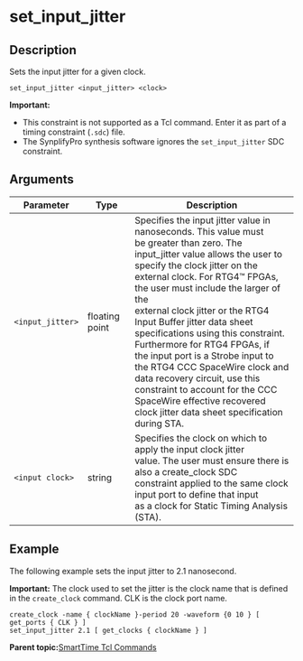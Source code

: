 # set\_input\_jitter

## Description

Sets the input jitter for a given clock.

``` {#CODEBLOCK_WKG_5VL_GTB}
set_input_jitter <input_jitter> <clock>
```

**Important:**

-   This constraint is not supported as a Tcl command. Enter it as part of a timing constraint \(`.sdc`\) file.
-   The SynplifyPro synthesis software ignores the `set_input_jitter` SDC constraint.

## Arguments

|Parameter|Type|Description|
|---------|----|-----------|
|`<input_jitter>`|floating point|Specifies the input jitter value in nanoseconds. This value must<br /> be greater than zero. The input\_jitter value allows the user to<br /> specify the clock jitter on the external clock. For RTG4™ FPGAs, the user must include the larger of the<br /> external clock jitter or the RTG4 Input Buffer jitter data sheet<br /> specifications using this constraint. Furthermore for RTG4 FPGAs, if<br /> the input port is a Strobe input to the RTG4 CCC SpaceWire clock and<br /> data recovery circuit, use this constraint to account for the CCC<br /> SpaceWire effective recovered clock jitter data sheet specification<br /> during STA.|
|`<input clock>`|string|Specifies the clock on which to apply the input clock jitter<br /> value. The user must ensure there is also a create\_clock SDC<br /> constraint applied to the same clock input port to define that input<br /> as a clock for Static Timing Analysis \(STA\).|

## Example

The following example sets the input jitter to 2.1 nanosecond.

**Important:** The clock used to set the jitter is the clock name that is defined in the `create_clock` command. CLK is the clock port name.



``` {#CODEBLOCK_JTD_BS3_45B}
create_clock -name { clockName }-period 20 -waveform {0 10 } [ get_ports { CLK } ]
set_input_jitter 2.1 [ get_clocks { clockName } ] 

```

**Parent topic:**[SmartTime Tcl Commands](GUID-96623DD0-9D90-4AFA-90C3-B2BAEEE15670.md)

